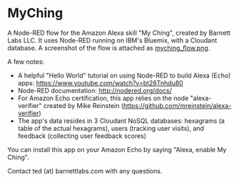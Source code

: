 # MyChing
A Node-RED flow for the Amazon Alexa skill "My Ching", created by Barnett Labs LLC.  It uses Node-RED running on IBM's Bluemix, with a Cloudant database.  A screenshot of the flow is attached as [myching_flow.png](https://pages.github.com/).

A few notes:
- A helpful "Hello World" tutorial on using Node-RED to build Alexa (Echo) apps: https://www.youtube.com/watch?v=bt26Tnhdu80
- Node-RED documentation: http://nodered.org/docs/
- For Amazon Echo certification, this app relies on the node "alexa-verifier" created by Mike Reinstein (https://github.com/mreinstein/alexa-verifier)
- The app's data resides in 3 Cloudant NoSQL databases: hexagrams (a table of the actual hexagrams), users (tracking user visits), and feedback (collecting user feedback scores) 

You can install this app on your Amazon Echo by saying "Alexa, enable My Ching".

Contact ted (at) barnettlabs.com with any questions.
